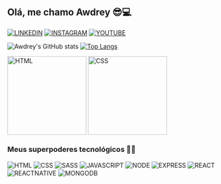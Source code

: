 ## Olá, me chamo Awdrey 😎💻

[![LINKEDIN](https://img.shields.io/badge/LinkedIn-0077B5?style=for-the-badge&logo=linkedin&logoColor=white)](https://www.linkedin.com/in/awdrey-candido-67b381221/)
[![INSTAGRAM](https://img.shields.io/badge/Instagram-E4405F?style=for-the-badge&logo=instagram&logoColor=white)](https://www.instagram.com/awdrey.candido/)
[![YOUTUBE](https://img.shields.io/badge/YouTube-FF0000?style=for-the-badge&logo=youtube&logoColor=white)]()


![Awdrey's GitHub stats](https://github-readme-stats.vercel.app/api?username=AwdreyCandido&show_icons=true&theme=tokyonight)
[![Top Langs](https://github-readme-stats.vercel.app/api/top-langs/?username=AwdreyCandido&layout=compact)](https://github.com/anuraghazra/github-readme-stats)

<div style="display: inline-block">
    <img align=center height="180rem" alt="HTML" src="https://github-readme-stats.vercel.app/api?username=AwdreyCandido&show_icons=true&theme=tokyonight"/>
    <img align=center height="180rem"  alt="CSS" src="https://github-readme-stats.vercel.app/api/top-langs/?username=AwdreyCandido&layout=compact"/>
</div>

### Meus superpoderes tecnológicos 👨‍💻

<div style="display: inline-block">
    <img align=center alt="HTML" src="https://img.shields.io/badge/HTML5-E34F26?style=for-the-badge&logo=html5&logoColor=white"/>
    <img align=center alt="CSS" src="https://img.shields.io/badge/CSS3-1572B6?style=for-the-badge&logo=css3&logoColor=white"/>
    <img align=center alt="SASS" src="https://img.shields.io/badge/Sass-CC6699?style=for-the-badge&logo=sass&logoColor=white"/>
    <img align=center alt="JAVASCRIPT" src="https://img.shields.io/badge/JavaScript-F7DF1E?style=for-the-badge&logo=javascript&logoColor=black"/>
    <img align=center alt="NODE" src="https://img.shields.io/badge/Node.js-43853D?style=for-the-badge&logo=node.js&logoColor=white"/>
    <img align=center alt="EXPRESS" src="https://img.shields.io/badge/Express.js-404D59?style=for-the-badge"/>
    <img align=center alt="REACT" src="https://img.shields.io/badge/React-20232A?style=for-the-badge&logo=react&logoColor=61DAFB"/>
    <img align=center alt="REACTNATIVE" src="https://img.shields.io/badge/React_Native-20232A?style=for-the-badge&logo=react&logoColor=61DAFB"/>
    <img align=center alt="MONGODB" src="https://img.shields.io/badge/MongoDB-4EA94B?style=for-the-badge&logo=mongodb&logoColor=white"/>
</div>

